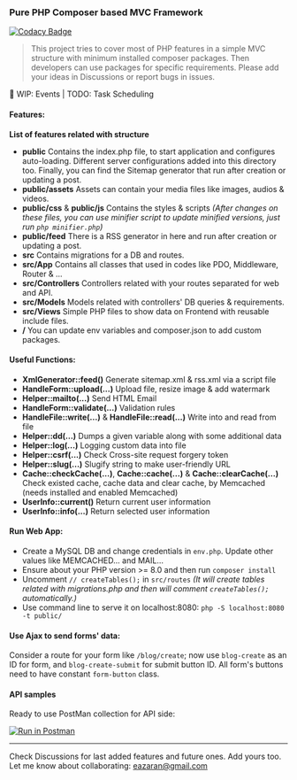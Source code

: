 ### Pure PHP Composer based MVC Framework

[![Codacy Badge](https://api.codacy.com/project/badge/Grade/9b13bf034af64123821121d191acfaff)](https://app.codacy.com/manual/eazaran/php-mvc?utm_source=github.com&utm_medium=referral&utm_content=iazaran/php-mvc&utm_campaign=Badge_Grade_Dashboard)

> This project tries to cover most of PHP features in a simple MVC structure with minimum installed composer packages. Then developers can use packages for specific requirements. Please add your ideas in Discussions or report bugs in issues.

🚧 WIP: Events | TODO: Task Scheduling

#### Features:
**List of features related with structure**
- **public**
Contains the index.php file, to start application and configures auto-loading. Different server configurations added into this directory too. Finally, you can find the Sitemap generator that run after creation or updating a post.
- **public/assets**
Assets can contain your media files like images, audios & videos.
- **public/css** & **public/js**
Contains the styles & scripts _(After changes on these files, you can use minifier script to update minified versions, just run `php minifier.php`)_
- **public/feed**
There is a RSS generator in here and run after creation or updating a post.
- **src**
Contains migrations for a DB and routes.
- **src/App**
Contains all classes that used in codes like PDO, Middleware, Router & ...
- **src/Controllers**
Controllers related with your routes separated for web and API.
- **src/Models**
Models related with controllers' DB queries & requirements.
- **src/Views**
Simple PHP files to show data on Frontend with reusable include files.
- **/**
You can update env variables and composer.json to add custom packages.

#### Useful Functions:
- **XmlGenerator::feed()**
Generate sitemap.xml & rss.xml via a script file
- **HandleForm::upload(...)**
Upload file, resize image & add watermark
- **Helper::mailto(...)**
Send HTML Email
- **HandleForm::validate(...)**
Validation rules
- **HandleFile::write(...)** & **HandleFile::read(...)**
Write into and read from file
- **Helper::dd(...)**
Dumps a given variable along with some additional data
- **Helper::log(...)**
Logging custom data into file
- **Helper::csrf(...)**
Check Cross-site request forgery token
- **Helper::slug(...)**
Slugify string to make user-friendly URL
- **Cache::checkCache(...)**, **Cache::cache(...)** & **Cache::clearCache(...)**
Check existed cache, cache data and clear cache, by Memcached (needs installed and enabled Memcached)
- **UserInfo::current()**
Return current user information
- **UserInfo::info(...)**
Return selected user information

#### Run Web App:
- Create a MySQL DB and change credentials in `env.php`. Update other values like MEMCACHED... and MAIL...
- Ensure about your PHP version >= 8.0 and then run `composer install`
- Uncomment `// createTables();` in `src/routes` _(It will create tables related with migrations.php and then will comment `createTables();` automatically.)_
- Use command line to serve it on localhost:8080: `php -S localhost:8080 -t public/`

#### Use Ajax to send forms' data:
Consider a route for your form like `/blog/create`; now use `blog-create` as an ID for form, and `blog-create-submit` for submit button ID. All form's buttons need to have constant `form-button` class.

#### API samples
Ready to use PostMan collection for API side:

[![Run in Postman](https://run.pstmn.io/button.svg)](https://documenter.getpostman.com/view/6224358/UV5agGTG)

------------
Check Discussions for last added features and future ones. Add yours too.
Let me know about collaborating:
[eazaran@gmail.com](mailto:eazaran@gmail.com "eazaran@gmail.com")
